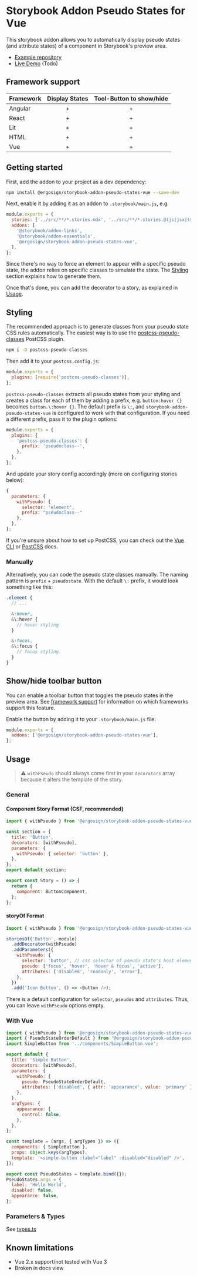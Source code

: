 # Storybook Addon Pseudo States for Vue

This storybook addon allows you to automatically display pseudo states (and attribute states) of a component in Storybook's preview area.

- [Example repository](https://github.com/andreasphil/vue-storybook-pseudo-states-example)
- [Live Demo](#) (Todo)

## Framework support

| Framework | Display States | Tool-Button to show/hide |
| --------- | :------------: | :----------------------: |
| Angular   |       +        |            +             |
| React     |       +        |            +             |
| Lit       |       +        |            +             |
| HTML      |       +        |            +             |
| Vue       |       +        |            +             |

## Getting started

First, add the addon to your project as a dev dependency:

```sh
npm install @ergosign/storybook-addon-pseudo-states-vue --save-dev
```

Next, enable it by adding it as an addon to `.storybook/main.js`, e.g.

```js
module.exports = {
  stories: ['../src/**/*.stories.mdx', '../src/**/*.stories.@(js|jsx|ts|tsx)'],
  addons: [
    '@storybook/addon-links',
    '@storybook/addon-essentials',
    '@ergosign/storybook-addon-pseudo-states-vue',
  ],
};
```

Since there's no way to force an element to appear with a specific pseudo state, the addon relies on specific classes to simulate the state. The [Styling](#styling) section explains how to generate them.

Once that's done, you can add the decorator to a story, as explained in [Usage](#usage).

## Styling

The recommended approach is to generate classes from your pseudo state CSS rules automatically. The easiest way is to use the [postcss-pseudo-classes](https://github.com/giuseppeg/postcss-pseudo-classes) PostCSS plugin.

```sh
npm i -D postcss-pseudo-classes
```

Then add it to your `postcss.config.js`:

```js
module.exports = {
  plugins: [require('postcss-pseudo-classes')],
};
```

`postcss-pseudo-classes` extracts all pseudo states from your styling and creates a class for each of them by adding a prefix, e.g. `button:hover {}` becomes `button.\:hover {}`. The default prefix is `\:`, and `storybook-addon-pseudo-states-vue` is configured to work with that configuration. If you need a different prefix, pass it to the plugin options:

```js
module.exports = {
  plugins: {
    'postcss-pseudo-classes': {
      prefix: 'pseudoclass--',
    },
  },
};
```

And update your story config accordingly (more on configuring stories below):

```js
{
  parameters: {
    withPseudo: {
      selector: "element",
      prefix: "pseudoclass--"
    },
  },
};
```

If you're unsure about how to set up PostCSS, you can check out the [Vue CLI](https://cli.vuejs.org/guide/css.html#automatic-imports) or [PostCSS](https://github.com/postcss/postcss#usage) docs.

### Manually

Alternatively, you can code the pseudo state classes manually. The naming pattern is `prefix` + `pseudostate`. With the default `\:` prefix, it would look something like this:

```scss
.element {
  // ...

  &:hover,
  &\:hover {
    // hover styling
  }

  &:focus,
  &\:focus {
    // focus styling
  }
}
```

## Show/hide toolbar button

You can enable a toolbar button that toggles the pseudo states in the preview area. See [framework support](#framework-support) for information on which frameworks support this feature.

Enable the button by adding it to your `.storybook/main.js` file:

```js
module.exports = {
  addons: ['@ergosign/storybook-addon-pseudo-states-vue'],
};
```

## Usage

> ⚠️ `withPseudo` should always come first in your `decorators` array because it alters the template of the story.

### General

#### Component Story Format (CSF, recommended)

```js
import { withPseudo } from '@ergosign/storybook-addon-pseudo-states-vue';

const section = {
  title: 'Button',
  decorators: [withPseudo],
  parameters: {
    withPseudo: { selector: 'button' },
  },
};
export default section;

export const Story = () => {
  return {
    component: ButtonComponent,
  };
};
```

#### storyOf Format

```js
import { withPseudo } from '@ergosign/storybook-addon-pseudo-states-vue';

storiesOf('Button', module)
  .addDecorator(withPseudo)
  .addParameters({
    withPseudo: {
      selector: 'button', // css selector of pseudo state's host element
      pseudo: ['focus', 'hover', 'hover & focus', 'active'],
      attributes: ['disabled', 'readonly', 'error'],
    },
  })
  .add('Icon Button', () => <Button />);
```

There is a default configuration for `selector`, `pseudos` and `attributes`. Thus, you can leave `withPseudo` options empty.

### With Vue

```js
import { withPseudo } from '@ergosign/storybook-addon-pseudo-states-vue';
import { PseudoStateOrderDefault } from '@ergosign/storybook-addon-pseudo-states-vue/dist/share/types';
import SimpleButton from '../components/SimpleButton.vue';

export default {
  title: 'Simple Button',
  decorators: [withPseudo],
  parameters: {
    withPseudo: {
      pseudo: PseudoStateOrderDefault,
      attributes: ['disabled', { attr: 'appearance', value: 'primary' }],
    },
  },
  argTypes: {
    appearance: {
      control: false,
    },
  },
};

const template = (args, { argTypes }) => ({
  components: { SimpleButton },
  props: Object.keys(argTypes),
  template: '<simple-button :label="label" :disabled="disabled" />',
});

export const PseudoStates = template.bind({});
PseudoStates.args = {
  label: 'Hello World',
  disabled: false,
  appearance: false,
};
```

### Parameters & Types

See [types.ts](../share/types.ts)

## Known limitations


- Vue 2.x support/not tested with Vue 3
- Broken in docs view
